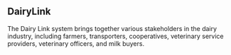 ## DairyLink
The Dairy Link system brings together various stakeholders in the dairy industry, including farmers, transporters, cooperatives, veterinary service providers, veterinary officers, and milk buyers.

